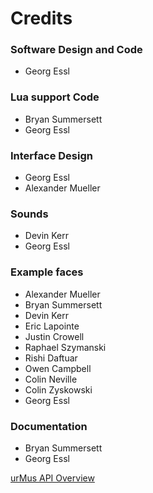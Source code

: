 Credits
=======

### Software Design and Code
* Georg Essl

### Lua support Code
* Bryan Summersett
* Georg Essl

### Interface Design
* Georg Essl
* Alexander Mueller

### Sounds
* Devin Kerr
* Georg Essl

### Example faces
* Alexander Mueller
* Bryan Summersett
* Devin Kerr
* Eric Lapointe
* Justin Crowell
* Raphael Szymanski
* Rishi Daftuar
* Owen Campbell
* Colin Neville
* Colin Zyskowski
* Georg Essl

### Documentation
* Bryan Summersett
* Georg Essl

[urMus API Overview](overview.html)
